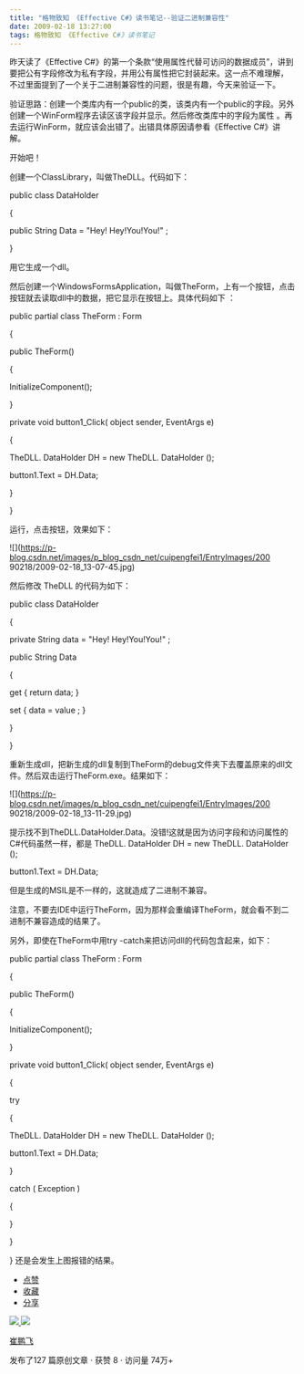 ```yaml
---
title: "格物致知 《Effective C#》读书笔记--验证二进制兼容性"
date: 2009-02-18 13:27:00
tags: 格物致知 《Effective C#》读书笔记
---
```

昨天读了《Effective C#》的第一个条款“使用属性代替可访问的数据成员”，讲到要把公有字段修改为私有字段，并用公有属性把它封装起来。这一点不难理解，
不过里面提到了一个关于二进制兼容性的问题，很是有趣，今天来验证一下。

验证思路：创建一个类库内有一个public的类，该类内有一个public的字段。另外创建一个WinForm程序去读区该字段并显示。然后修改类库中的字段为属性
。再去运行WinForm，就应该会出错了。出错具体原因请参看《Effective C#》讲解。

开始吧！

创建一个ClassLibrary，叫做TheDLL。代码如下：

public  class  DataHolder

{

public  String  Data =  "Hey! Hey!You!You!"  ;

}

用它生成一个dll。

然后创建一个WindowsFormsApplication，叫做TheForm，上有一个按钮，点击按钮就去读取dll中的数据，把它显示在按钮上。具体代码如下
：

public  partial  class  TheForm  :  Form

{

public  TheForm()

{

InitializeComponent();

}

private  void  button1_Click(  object  sender,  EventArgs  e)

{

TheDLL.  DataHolder  DH =  new  TheDLL.  DataHolder  ();

button1.Text = DH.Data;

}

}

运行，点击按钮，效果如下：

![](https://p-blog.csdn.net/images/p_blog_csdn_net/cuipengfei1/EntryImages/200
90218/2009-02-18_13-07-45.jpg)

然后修改  TheDLL  的代码为如下：

public  class  DataHolder

{

private  String  data =  "Hey! Hey!You!You!"  ;

public  String  Data

{

get  {  return  data; }

set  { data =  value  ; }

}

}

重新生成dll，把新生成的dll复制到TheForm的debug文件夹下去覆盖原来的dll文件。然后双击运行TheForm.exe。结果如下：

![](https://p-blog.csdn.net/images/p_blog_csdn_net/cuipengfei1/EntryImages/200
90218/2009-02-18_13-11-29.jpg)

提示找不到TheDLL.DataHolder.Data。没错!这就是因为访问字段和访问属性的C#代码虽然一样，都是  TheDLL.  DataHolder
DH =  new  TheDLL.  DataHolder  ();

button1.Text = DH.Data;

但是生成的MSIL是不一样的，这就造成了二进制不兼容。

注意，不要去IDE中运行TheForm，因为那样会重编译TheForm，就会看不到二进制不兼容造成的结果了。

另外，即使在TheForm中用try -catch来把访问dll的代码包含起来，如下：

public  partial  class  TheForm  :  Form

{

public  TheForm()

{

InitializeComponent();

}

private  void  button1_Click(  object  sender,  EventArgs  e)

{

try

{

TheDLL.  DataHolder  DH =  new  TheDLL.  DataHolder  ();

button1.Text = DH.Data;

}

catch  (  Exception  )

{

}

}

}  还是会发生上图报错的结果。

  * [ 点赞  ](javascript:;)
  * [ 收藏  ](javascript:;)
  * [ 分享 ](javascript:;)

[ ![](https://profile.csdnimg.cn/5/2/5/3_cuipengfei1)
![](https://g.csdnimg.cn/static/user-reg-year/1x/11.png)
](https://blog.csdn.net/cuipengfei1)

[ 崔鹏飞 ](https://blog.csdn.net/cuipengfei1)

发布了127 篇原创文章  ·  获赞 8  ·  访问量 74万+
